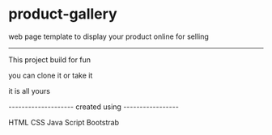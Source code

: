 # product-gallery
web page template to display your product online for selling

------------------------------------------------

This project build for fun

you can clone it or take it

it is all yours


-------------------- created using -----------------

HTML
CSS
Java Script
Bootstrab
